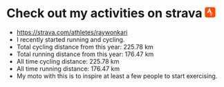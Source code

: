 # Check out my activities on strava ![logo](https://github.com/raywonkari/raywonkari/blob/master/logo/strava.png)
* https://strava.com/athletes/raywonkari
* I recently started running and cycling.
* Total cycling distance from this year: 225.78 km
* Total running distance from this year: 176.47 km
* All time cycling distance: 225.78 km
* All time running distance: 176.47 km
* My moto with this is to inspire at least a few people to start exercising.
